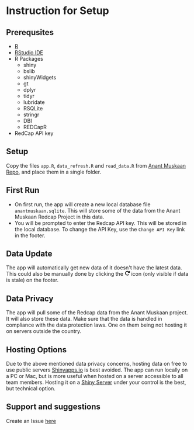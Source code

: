 # Instruction for Setup

## Prerequsites
- [R](https://www.r-project.org)
- [RStudio IDE](https://posit.co/products/open-source/rstudio/)
- R Packages
  - shiny
  - bslib
  - shinyWidgets
  - gt
  - dplyr
  - tidyr
  - lubridate
  - RSQLite
  - stringr
  - DBI
  - REDCapR
- RedCap API key

## Setup
Copy the files `app.R`, `data_refresh.R` and `read_data.R` from [Anant Muskaan Repo](https://github.com/ashwinikalantri/AnantMuskaan/), and place them in a single folder.

## First Run
- On first run, the app will create a new local database file `anantmuskaan.sqlite`. This will store some of the data from the Anant Muskaan Redcap Project in this data.
- You will be prompted to enter the Redcap API key. This will be stored in the local database. To change the API Key, use the `Change API Key` link in the footer.

## Data Update
The app will automatically get new data of it doesn't have the latest data. This could also be manually done by clicking the ![](arrow-rotate-right.png) icon (only visible if data is stale) on the footer. 

## Data Privacy
The app will pull some of the Redcap data from the Anant Muskaan project. It will also store these data. Make sure that the data is handled in compliance with the data protection laws. One on them being not hosting it on servers outside the country.

## Hosting Options
Due to the above mentioned data privacy concerns, hosting data on free to use public servers [Shinyapps.io](https://www.shinyapps.io) is best avoided. The app can run locally on a PC or Mac, but is more useful when hosted on a server accessible to all team members. Hosting it on a [Shiny Server](https://posit.co/products/open-source/shiny-server/) under your control is the best, but technical option. 

## Support and suggestions
Create an Issue [here](https://github.com/ashwinikalantri/AnantMuskaan/issues)